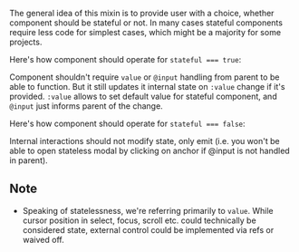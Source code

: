 The general idea of this mixin is to provide user with a choice, whether component should be stateful or not.
In many cases stateful components require less code for simplest cases, which might be a majority for some projects.

Here's how component should operate for `stateful === true`:

Component shouldn't require `value` or `@input` handling from parent to be able to function. But it still updates it internal state on `:value` change if it's provided. `:value` allows to set default value for stateful component, and `@input` just informs parent of the change.

Here's how component should operate for `stateful === false`:

Internal interactions should not modify state, only emit (i.e. you won't be able to open stateless modal by clicking on anchor if @input is not handled in parent).

## Note
* Speaking of statelessness, we're referring primarily to `value`. While cursor position in select, focus, scroll etc. could technically be considered state, external control could be implemented via refs or waived off.
